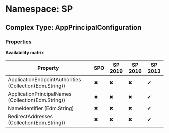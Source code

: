 # Namespace: SP

## Complex Type: AppPrincipalConfiguration

### Properties

**Availability matrix**

Property | SPO | SP 2019 | SP 2016 | SP 2013
----------|-----|---------|---------|--------
ApplicationEndpointAuthorities (Collection(Edm.String)) | ✖ | ✖ | ✖ | ✔
ApplicationPrincipalNames (Collection(Edm.String)) | ✖ | ✖ | ✖ | ✔
NameIdentifier (Edm.String) | ✖ | ✖ | ✖ | ✔
RedirectAddresses (Collection(Edm.String)) | ✖ | ✖ | ✖ | ✔
